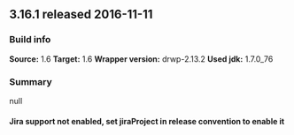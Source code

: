## 3.16.1 released 2016-11-11 
### Build info 
**Source:** 1.6 
**Target:** 1.6 
**Wrapper version:** drwp-2.13.2 
**Used jdk:** 1.7.0_76

### Summary 
null
#### Jira support not enabled, set jiraProject in release convention to enable it 
